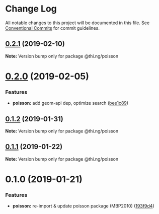 # Change Log

All notable changes to this project will be documented in this file.
See [Conventional Commits](https://conventionalcommits.org) for commit guidelines.

## [0.2.1](https://github.com/thi-ng/umbrella/compare/@thi.ng/poisson@0.2.0...@thi.ng/poisson@0.2.1) (2019-02-10)

**Note:** Version bump only for package @thi.ng/poisson





# [0.2.0](https://github.com/thi-ng/umbrella/compare/@thi.ng/poisson@0.1.2...@thi.ng/poisson@0.2.0) (2019-02-05)


### Features

* **poisson:** add geom-api dep, optimize search ([bee1c89](https://github.com/thi-ng/umbrella/commit/bee1c89))





## [0.1.2](https://github.com/thi-ng/umbrella/compare/@thi.ng/poisson@0.1.1...@thi.ng/poisson@0.1.2) (2019-01-31)

**Note:** Version bump only for package @thi.ng/poisson





## [0.1.1](https://github.com/thi-ng/umbrella/compare/@thi.ng/poisson@0.1.0...@thi.ng/poisson@0.1.1) (2019-01-22)

**Note:** Version bump only for package @thi.ng/poisson





# 0.1.0 (2019-01-21)


### Features

* **poisson:** re-import & update poisson package (MBP2010) ([193f9d4](https://github.com/thi-ng/umbrella/commit/193f9d4))
